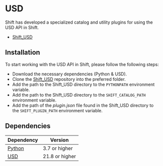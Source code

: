 # USD

Shift has developed a specialized catalog and utility plugins for using the USD API in Shift. 

* [Shift_USD](https://github.com/Inbibo/Shift_USD)

## Installation

To start working with the USD API in Shift, please follow the following steps:

* Download the necessary dependencies (Python & USD).
* Clone the [Shift_USD](https://github.com/Inbibo/Shift_USD) repository into the preferred folder.
* Add the path to the Shift_USD directory to the `PYTHONPATH` environment variable.
* Add the path to the Shift_USD directory to the `SHIFT_CATALOG_PATH` environment variable.
* Add the path of the *plugin.json* file found in the Shift_USD directory to the `SHIFT_PLUGIN_PATH` environment variable.

## Dependencies
| **Dependency**                                           | **Version**    |
| -------------------------------------------------------- | -------------- |
| [Python](https://www.python.org/download/releases/3.0/)  | 3.7 or higher  |
| [USD](https://pypi.org/project/usd-core/)                | 21.8 or higher |

<!-- ##Plugins

This section is reserved to USD Plugins information 

### Examples
This section is reserved to an example video of how to use USD resources.
 -->
